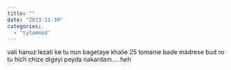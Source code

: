 ```yaml
---
title: ""
date: "2013-11-30"
categories: 
  - "tytomood"
---
```


vali hanuz lezati ke tu nun bagetaye khalie 25 tomanie bade madrese bud ro tu hich chize digeyi peyda nakardam.... heh
